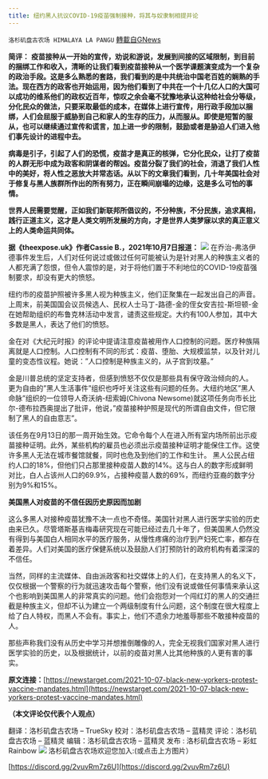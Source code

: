 ```yaml
---
title: 纽约黑人抗议COVID-19疫苗强制接种，将其与奴隶制相提并论
---
```

`洛杉矶盘古农场 HIMALAYA LA PANGU` [轉載自GNews](https://gnews.org/zh-hans/1582269/)

**简评：**
**疫苗接种从一开始的宣传，劝说和游说，发展到间接的区域限制，到目前的捆绑工作和收入，清晰的让我们看到疫苗接种从一个医学课题演变成为一个复杂的政治手段。这是多么熟悉的套路，我们看到的是中共统治中国老百姓的娴熟的手法。现在西方的政客也开始运用，因为他们看到了中共在一个十几亿人口的大国可以成功的维系他们的政权近百年，惊叹之余会毫不犹豫地承认这种给社会分等级，分化民众的做法，只要采取最低的成本，在媒体上进行宣传，用行政手段加以捆绑，人们会屈服于威胁到自己和家人的生存的压力，从而服从。即使是短暂的服从，也可以继续通过宣传和谎言，加上进一步的限制，鼓励或者是胁迫人们进入他们事先设计的进程中去。**

**病毒是引子，引起了人们的恐慌，疫苗才是真正的核弹，它分化民众，让打了疫苗的人群无形中成为政客和阴谋者的帮凶。疫苗分裂了我们的社会，消退了我们人性中的美好，将人性之恶放大并常态话。从以下的文章我们看到，几十年美国社会对于修复与黑人族群所作出的所有努力，正在瞬间崩塌的边缘，这是多么可怕的事情。**

**世界人民需要觉醒，正如我们新联邦所倡议的，不分种族，不分民族，追求真相，践行正道主义，这才是人类文明所发展的方向，才是世界人类梦寐以求的真正意义上的人类命运共同体。**

**据《theexpose.uk》作者Cassie B.，2021年10月7日报道：**
![](https://assets.gnews.org/wp-content/uploads/2021/10/32-a71ie-wzywl-1.jpg)
在乔治-弗洛伊德事件发生后，人们对任何说过或做过任何可能被认为是针对黑人的种族主义者的人都充满了怨恨，但令人震惊的是，对于将他们置于不利地位的COVID-19疫苗强制要求，却没有更大的愤怒。

纽约市的疫苗护照被许多黑人视为种族主义，他们正聚集在一起发出自己的声音。上周末，前美国国会议员候选人、民权人士马丁-路德-金的侄女安吉拉-斯坦顿-金在她帮助组织的布鲁克林活动中发言，谴责这些规定。大约有100人参加，其中大多数是黑人，表达了他们的愤怒。

金在对《大纪元时报》的评论中提请注意疫苗被用作人口控制的问题。医疗种族隔离就是人口控制。人口控制有不同的形式：疫苗、堕胎、大规模监禁，以及针对儿童的变态性议程。她说：”人口控制是种族主义的，从子宫到坟墓。”

金是川普总统的坚定支持者，但感到愤怒不仅仅是那些具有保守政治倾向的人。
更为自由的”黑人生活事件”组织也呼吁关注这些有问题的任务。大纽约地区”黑人命脉”组织的一位领导人奇沃纳-纽索姆(Chivona Newsome)就这项任务向市长比尔-德布拉西奥提出了批评，他说，”疫苗接种护照是现代的所谓自由文件，但它限制了黑人的自由意志”。

该任务在9月13日的那一周开始生效。它命令每个人在进入所有室内场所前出示疫苗接种证明。此外，某些机构的雇员也必须出示疫苗接种证明才能保住工作。这使许多黑人无法在城市餐馆就餐，同时也危及到他们的工作和生计。
黑人公民占纽约人口的18%，但他们只占那里接种疫苗人数的14%。这与白人的数字形成鲜明对比，白人占该州人口的69.9%，占接种疫苗人数的69%，而纽约亚裔的数字分别为9%和15%。

**美国黑人对疫苗的不信任因历史原因而加剧**

这么多黑人对接种疫苗犹豫不决一点也不奇怪。美国针对黑人进行医学实验的历史由来已久。尽管塔斯基吉梅毒研究现在可能已经过去几十年了，但美国黑人仍然没有得到与美国白人相同水平的医疗服务，从慢性疼痛的治疗到产妇死亡率，都存在着差异。人们对美国的医疗保健系统以及鼓励人们打预防针的政府机构有着深深的不信任。

当然，同样的主流媒体、自由派政客和社交媒体上的人们，在支持黑人的名义下，仅仅根据一个警察的行为就迅速攻击每个警察，他们没有说或做任何事情来承认这个也影响到美国黑人的非常真实的问题。他们会抱怨对一个闯红灯的黑人的交通拦截是种族主义，但却不认为建立一个两级制度有什么问题，这个制度在很大程度上给了白人特权，而黑人不会有。事实上，他们不遗余力地羞辱那些不敢接种疫苗的人。

那些声称我们没有从历史中学习并想推倒雕像的人，完全无视我们国家对黑人进行医学实验的历史，以及根据统计，以前的疫苗对黑人比其他种族的人更有害的事实。

**原文连接：**[https://newstarget.com/2021-10-07-black-new-yorkers-protest-vaccine-mandates.html](https://newstarget.com/2021-10-07-black-new-yorkers-protest-vaccine-mandates.html)

**（本文评论仅代表个人观点）**

翻译：洛杉矶盘古农场 – TrueSky
校对：洛杉矶盘古农场 – 蓝精灵
评论：洛杉矶盘古农场 – 蓝精灵
编辑：洛杉矶盘古农场 – 蓝精灵
发布 : 洛杉矶盘古农场 – 彩虹 Rainbow
![](https://assets.gnews.org/wp-content/uploads/2021/03/WhatsApp-Image-2021-06-26-at-22.05.30.jpeg)
洛杉矶盘古农场欢迎您加入:(或点击上方图片）

[https://discord.gg/2vuvRm7z6U](https://discord.gg/2vuvRm7z6U)
